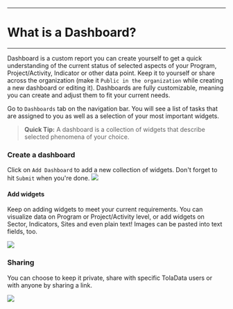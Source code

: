 ****
# What is a Dashboard?
---
Dashboard is a custom report you can create yourself to get a quick understanding of the current status of selected aspects of your Program, Project/Activity, Indicator or other data point. Keep it to yourself or share across the organization (make it `Public in the organization` while creating a new dashboard or editing it). Dashboards are fully customizable, meaning you can create and adjust them to fit your current needs.  

Go to `Dashboards` tab on the navigation bar. You will see a list of tasks that are assigned to you as well as a selection of your most important widgets. 

> **Quick Tip:** A dashboard is a collection of widgets that describe selected phenomena of your choice.

### Create a dashboard
Click on `Add Dashboard` to add a new collection of widgets. Don't forget to hit `Submit` when you're done.
![](/assets_en/add_dashboard_kb.PNG)

#### Add widgets
Keep on adding widgets to meet your current requirements. You can visualize data on Program or Project/Activity level, or add widgets on Sector, Indicators, Sites and even plain text! Images can be pasted into text fields, too.

![](/assets_en/add_widget.PNG)

### Sharing 
You can choose to keep it private, share with specific TolaData users or with anyone by sharing a link.

![](/assets_en/dash_sharing.PNG)





